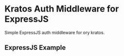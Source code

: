 # Kratos Auth Middleware for ExpressJS

Simple ExpressJS auth middleware for ory kratos.

## ExpressJS Example
